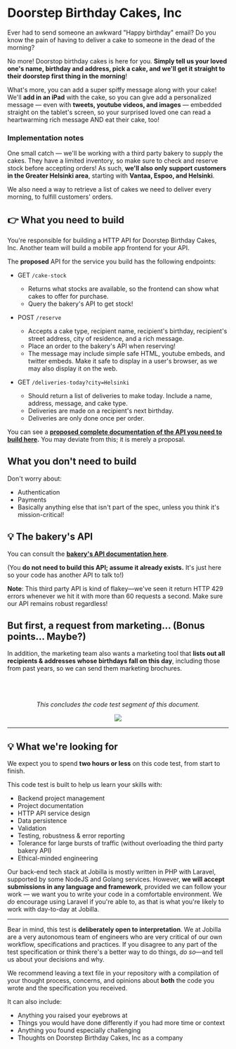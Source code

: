 # Doorstep Birthday Cakes, Inc

Ever had to send someone an awkward "Happy birthday" email? Do you know the pain of having to deliver a cake to someone in the dead of the morning?

No more! Doorstop birthday cakes is here for you. **Simply tell us your loved one's name, birthday and address, pick a cake, and we'll get it straight to their doorstep first thing in the morning**!

What's more, you can add a super spiffy message along with your cake! We'll **add in an iPad** with the cake, so you can give add a personalized message — even with **tweets, youtube videos, and images** — embedded straight on the tablet's screen, so your surprised loved one can read a heartwarming rich message AND eat their cake, too!

### Implementation notes

One small catch — we'll be working with a third party bakery to supply the cakes. They have a limited inventory, so make sure to check and reserve stock before accepting orders! As such, **we'll also only support customers in the Greater Helsinki area**, starting with **Vantaa, Espoo, and Helsinki**.

We also need a way to retrieve a list of cakes we need to deliver every morning, to fulfill customers' orders.

## 👉 What you need to build

You're responsible for building a HTTP API for Doorstep Birthday Cakes, Inc. Another team will build a mobile app frontend for your API.

The **proposed** API for the service you build has the following endpoints:

-   GET `/cake-stock`
    -   Returns what stocks are available, so the frontend can show what cakes to offer for purchase.
    -   Query the bakery's API to get stock!
    
-   POST `/reserve`
    -   Accepts a cake type, recipient name, recipient's birthday, recipient's street address, city of residence, and a rich message.
    -   Place an order to the bakery's API when reserving!
    -   The message may include simple safe HTML, youtube embeds, and twitter embeds. Make it safe to display in a user's browser, as we may also display it on the web.
    
-   GET `/deliveries-today?city=Helsinki`
    -   Should return a list of deliveries to make today. Include a name, address, message, and cake type.
    -   Deliveries are made on a recipient's next birthday.
    -   Deliveries are only done once per order.

You can see a [**proposed complete documentation of the API you need to build here**](https://doorstepbirthdaycakes.docs.apiary.io/#reference "https://doorstepbirthdaycakes.docs.apiary.io/#reference")**.** You may deviate from this; it is merely a proposal.

## What you don't need to build

Don't worry about:

- Authentication
- Payments
- Basically anything else that isn't part of the spec, unless you think it's mission-critical!

## 💡 The bakery's API

You can consult the [**bakery's API documentation here**](https://cakery.docs.apiary.io/#reference/0/orders/list-all-cakes "https://cakery.docs.apiary.io/#reference/0/orders/list-all-cakes"). 

(You **do not need to build this API; assume it already exists.** It's just here so your code has another API to talk to!)

**Note**: This third party API is kind of flakey—we've seen it return HTTP 429 errors whenever we hit it with more than 60 requests a second. Make sure our API remains robust regardless!

## But first, a request from marketing... (Bonus points... Maybe?)

In addition, the marketing team also wants a marketing tool that **lists out all recipients & addresses whose birthdays fall on this day**, including those from past years, so we can send them marketing brochures.

<p align="center">
    <br>
    <br>
    <br>
    <em>This concludes the code test segment of this document.</em>
</p>
   
<p align="center">
  <img  src="https://user-images.githubusercontent.com/1274731/147037683-7907f7e9-731c-4123-8c0b-2090431475f6.png">
</p>

---



## 💡 What we're looking for

We expect you to spend **two hours or less** on this code test, from start to finish.

This code test is built to help us learn your skills with:

-   Backend project management
-   Project documentation
-   HTTP API service design
-   Data persistence
-   Validation
-   Testing, robustness & error reporting
-   Tolerance for large bursts of traffic (without overloading the third party bakery API)
-   Ethical-minded engineering

Our back-end tech stack at Jobilla is mostly written in PHP with Laravel, supported by some NodeJS and Golang services.
However, **we will accept submissions in any language and framework**, provided we can follow your work — we want you to
write your code in a comfortable environment. We *do* encourage using Laravel if you're able to, as that is what you're
likely to work with day-to-day at Jobilla.

---

Bear in mind, this test is **deliberately open to interpretation**. We at Jobilla are a very autonomous team of 
engineers who are very critical of our own workflow, specifications and practices. If you disagree to any part 
of the test specification or think there's a better way to do things, *do so*—and tell us about your decisions and why.

We recommend leaving a text file in your repository with a compilation of your thought process, concerns, and opinions
about **both** the code you wrote and the specification you received. 

It can also include:
- Anything you raised your eyebrows at
- Things you would have done differently if you had more time or context
- Anything you found especially challenging
- Thoughts on Doorstep Birthday Cakes, Inc as a company
